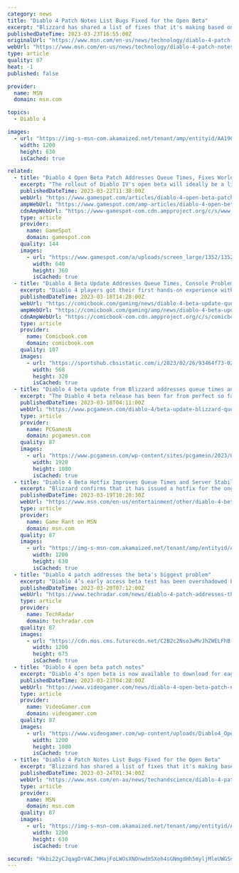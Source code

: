 ```yaml
---
category: news
title: "Diablo 4 Patch Notes List Bugs Fixed for the Open Beta"
excerpt: "Blizzard has shared a list of fixes that it's making based on issues from the Diablo 4 early access beta for the upcoming open beta. The launch of Diablo 4's early access beta this past weekend was ..."
publishedDateTime: 2023-03-23T16:55:00Z
originalUrl: "https://www.msn.com/en-us/news/technology/diablo-4-patch-notes-list-bugs-fixed-for-the-open-beta/ar-AA190upD"
webUrl: "https://www.msn.com/en-us/news/technology/diablo-4-patch-notes-list-bugs-fixed-for-the-open-beta/ar-AA190upD"
type: article
quality: 87
heat: -1
published: false

provider:
  name: MSN
  domain: msn.com

topics:
  - Diablo 4

images:
  - url: "https://img-s-msn-com.akamaized.net/tenant/amp/entityid/AA190rNI.img?h=630&w=1200&m=6&q=60&o=t&l=f&f=jpg"
    width: 1200
    height: 630
    isCached: true

related:
  - title: "Diablo 4 Open Beta Patch Addresses Queue Times, Fixes World Boss Spawn Issues"
    excerpt: "The rollout of Diablo IV's open beta will ideally be a little smoother than its early access one, thanks to a patch that should improve queue times. In an official post on the Diablo IV forums, ..."
    publishedDateTime: 2023-03-22T11:38:00Z
    webUrl: "https://www.gamespot.com/articles/diablo-4-open-beta-patch-addresses-queue-times-fixes-world-boss-spawn-issues/1100-6512611/"
    ampWebUrl: "https://www.gamespot.com/amp-articles/diablo-4-open-beta-patch-addresses-queue-times-fixes-world-boss-spawn-issues/1100-6512611/"
    cdnAmpWebUrl: "https://www-gamespot-com.cdn.ampproject.org/c/s/www.gamespot.com/amp-articles/diablo-4-open-beta-patch-addresses-queue-times-fixes-world-boss-spawn-issues/1100-6512611/"
    type: article
    provider:
      name: GameSpot
      domain: gamespot.com
    quality: 144
    images:
      - url: "https://www.gamespot.com/a/uploads/screen_large/1352/13527689/4114321-gameplay_d4_stronghold_v1.jpg"
        width: 640
        height: 360
        isCached: true
  - title: "Diablo 4 Beta Update Addresses Queue Times, Console Problems"
    excerpt: "Diablo 4 players got their first hands-on experience with the game this weekend during the ongoing open beta, though as some might've expected, long queues and errors messages were part of the process. Blizzard indicated that'd be the case going into the"
    publishedDateTime: 2023-03-18T14:28:00Z
    webUrl: "https://comicbook.com/gaming/news/diablo-4-beta-update-queue-times-xbox-playstation/"
    ampWebUrl: "https://comicbook.com/gaming/amp/news/diablo-4-beta-update-queue-times-xbox-playstation/"
    cdnAmpWebUrl: "https://comicbook-com.cdn.ampproject.org/c/s/comicbook.com/gaming/amp/news/diablo-4-beta-update-queue-times-xbox-playstation/"
    type: article
    provider:
      name: Comicbook.com
      domain: comicbook.com
    quality: 107
    images:
      - url: "https://sportshub.cbsistatic.com/i/2023/02/26/93464f73-02df-4c44-ad6d-5d551e79f6d7/new-games-out-this-month.png?width=568&height=320"
        width: 568
        height: 320
        isCached: true
  - title: "Diablo 4 beta update from Blizzard addresses queue times and errors"
    excerpt: "The Diablo 4 beta release has been far from perfect so far. While many players have been able to dive into the early access beta for the dark fantasy RPG game and try out its first act, the initial launch has been plagued by lengthy queue times and player"
    publishedDateTime: 2023-03-18T04:11:00Z
    webUrl: "https://www.pcgamesn.com/diablo-4/beta-update-blizzard-queue-times-errors"
    type: article
    provider:
      name: PCGamesN
      domain: pcgamesn.com
    quality: 87
    images:
      - url: "https://www.pcgamesn.com/wp-content/sites/pcgamesn/2023/03/diablo-4-beta-update-servers-queue-times-errors.jpg"
        width: 1920
        height: 1080
        isCached: true
  - title: "Diablo 4 Beta Hotfix Improves Queue Times and Server Stability"
    excerpt: "Blizzard confirms that it has issued a hotfix for the ongoing Diablo 4 early access beta improving queue times and server stability."
    publishedDateTime: 2023-03-19T10:28:30Z
    webUrl: "https://www.msn.com/en-us/entertainment/other/diablo-4-beta-hotfix-improves-queue-times-and-server-stability/ar-AA18OAlf"
    type: article
    provider:
      name: Game Rant on MSN
      domain: msn.com
    quality: 87
    images:
      - url: "https://img-s-msn-com.akamaized.net/tenant/amp/entityid/AA18OAle.img?h=630&w=1200&m=6&q=60&o=t&l=f&f=jpg"
        width: 1200
        height: 630
        isCached: true
  - title: "Diablo 4 patch addresses the beta's biggest problem"
    excerpt: "Diablo 4’s early access beta test has been overshadowed by technical issues, to which Blizzard has responded with an important hotfix. Long queues and server instability aren’t the only issues that ..."
    publishedDateTime: 2023-03-20T07:12:00Z
    webUrl: "https://www.techradar.com/news/diablo-4-patch-addresses-the-betas-biggest-problem"
    type: article
    provider:
      name: TechRadar
      domain: techradar.com
    quality: 87
    images:
      - url: "https://cdn.mos.cms.futurecdn.net/C2B2c2Nso3wMvJhZWELFhB-1200-80.jpg"
        width: 1200
        height: 675
        isCached: true
  - title: "Diablo 4 open beta patch notes"
    excerpt: "Diablo 4’s open beta is now available to download for eager players hungry to get their hands on some demon slaying action – although they’ll have to wait until Friday before the gates open. However, ..."
    publishedDateTime: 2023-03-23T04:28:00Z
    webUrl: "https://www.videogamer.com/news/diablo-4-open-beta-patch-notes/"
    type: article
    provider:
      name: VideoGamer.com
      domain: videogamer.com
    quality: 87
    images:
      - url: "https://www.videogamer.com/wp-content/uploads/Diablo4_OpenBeta_Necromancer_artwork2.jpg"
        width: 1200
        height: 1080
        isCached: true
  - title: "Diablo 4 Patch Notes List Bugs Fixed for the Open Beta"
    excerpt: "Blizzard has shared a list of fixes that it's making based on issues from the Diablo 4 early access beta for the upcoming open beta. The launch of Diablo 4's early access beta this past weekend was ..."
    publishedDateTime: 2023-03-24T01:34:00Z
    webUrl: "https://www.msn.com/en-au/news/techandscience/diablo-4-patch-notes-list-bugs-fixed-for-the-open-beta/ar-AA190upD"
    type: article
    provider:
      name: MSN
      domain: msn.com
    quality: 87
    images:
      - url: "https://img-s-msn-com.akamaized.net/tenant/amp/entityid/AA190rNI.img?h=630&w=1200&m=6&q=60&o=t&l=f&f=jpg"
        width: 1200
        height: 630
        isCached: true

secured: "Hkbi22yCJqagDrVACJWHajFoLWOsXNOnwdmSXeh4sGNmgdHh5myljMleUWGSo43JnXb74nAWeXRRDC4akXfEIA79tQiERW11xLUeC2AM4xlalqlP1Dce9na5lFCP8m3lzEUEEk53qNiQjGIeXEyFL67gI/hUUKW8P2rWWB27/OD3wmh2K6IiiV3mRasBLUFPTqd7MCLHkKYzKa/5wk7hoCN4Ksx4IT21v/oqN+ETKv+fzfnVmLoEsgnGg1pAbWhQ9/BnOvLpXLp614bJsDdUj+O3KpB+qh/uUvNCD0dA5djbU6rRYMz5hlGI1K7N5eUNFHdJouHbVRoqGPfZPvhD6cL4vcYyyMSRNpy0AFlC6Ls=;gQXeBKV9wPa4rWCVnlEqAA=="
---
```


